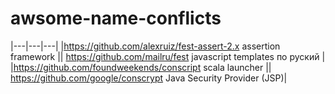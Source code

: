 # awsome-name-conflicts


|---|---|---|
|https://github.com/alexruiz/fest-assert-2.x assertion framework || https://github.com/mailru/fest  javascript templates по руский |
|https://github.com/foundweekends/conscript scala launcher || https://github.com/google/conscrypt Java Security Provider (JSP)|

